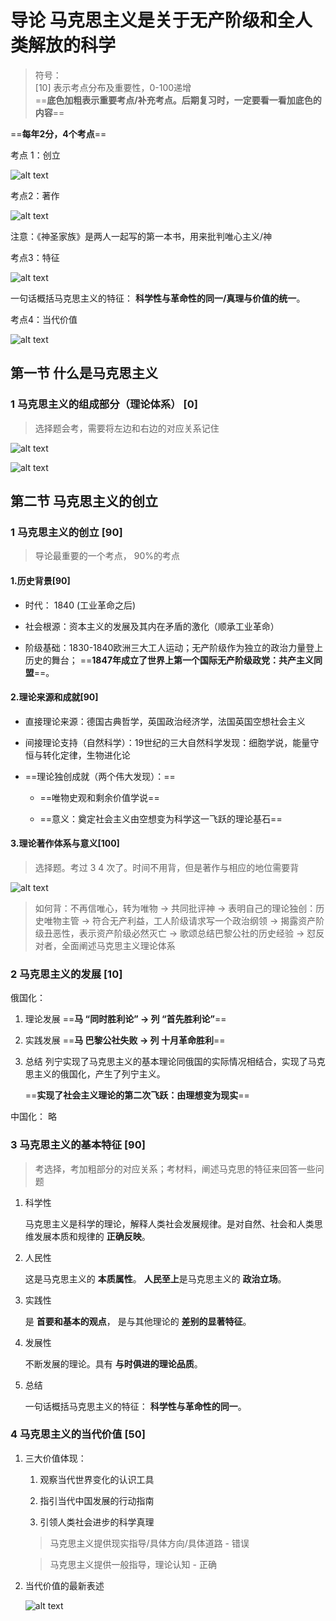 # 导论 马克思主义是关于无产阶级和全人类解放的科学

> 符号：  
> [10] 表示考点分布及重要性，0-100递增  
> ==**底色加粗表示重要考点/补充考点。后期复习时，一定要看一看加底色的内容**==

==**每年2分，4个考点**==

考点 1：创立

![alt text](image-8.png)

考点2：著作

![alt text](image-2.png)

注意：《神圣家族》是两人一起写的第一本书，用来批判唯心主义/神

考点3：特征

![alt text](image-9.png)

一句话概括马克思主义的特征： **科学性与革命性的同一/真理与价值的统一**。

考点4：当代价值

![alt text](image-10.png)


## 第一节 什么是马克思主义

### 1 马克思主义的组成部分（理论体系） [0]

> 选择题会考，需要将左边和右边的对应关系记住

![alt text](image.png)

![alt text](image-1.png)

## 第二节 马克思主义的创立

### 1 马克思主义的创立 [90]

> 导论最重要的一个考点， 90%的考点

#### 1.历史背景[90]

- 时代： 1840 (工业革命之后)

- 社会根源：资本主义的发展及其内在矛盾的激化（顺承工业革命）

- 阶级基础：1830-1840欧洲三大工人运动；无产阶级作为独立的政治力量登上历史的舞台； ==**1847年成立了世界上第一个国际无产阶级政党：共产主义同盟**==。

#### 2.理论来源和成就[90]

- 直接理论来源：德国古典哲学，英国政治经济学，法国英国空想社会主义

- 间接理论支持（自然科学）：19世纪的三大自然科学发现：细胞学说，能量守恒与转化定律，生物进化论

- ==理论独创成就（两个伟大发现）：==

    - ==唯物史观和剩余价值学说==

    - ==意义：奠定社会主义由空想变为科学这一飞跃的理论基石==

#### 3.理论著作体系与意义[100]

> 选择题。考过 3 4 次了。时间不用背，但是著作与相应的地位需要背

![alt text](image-2.png)

> 如何背：不再信唯心，转为唯物 -> 共同批评神 -> 表明自己的理论独创：历史唯物主管 -> 符合无产利益，工人阶级请求写一个政治纲领 -> 揭露资产阶级丑恶性，表示资产阶级必然灭亡 -> 歌颂总结巴黎公社的历史经验 -> 怼反对者，全面阐述马克思主义理论体系

### 2 马克思主义的发展 [10]

俄国化：

1. 理论发展 ==**马 “同时胜利论” -> 列 “首先胜利论”**==

2. 实践发展 ==**马 巴黎公社失败 -> 列 十月革命胜利**==

3. 总结 列宁实现了马克思主义的基本理论同俄国的实际情况相结合，实现了马克思主义的俄国化，产生了列宁主义。

    ==**实现了社会主义理论的第二次飞跃：由理想变为现实**==

中国化： 略

### 3 马克思主义的基本特征 [90]

> 考选择，考加粗部分的对应关系；考材料，阐述马克思的特征来回答一些问题

1. 科学性

    马克思主义是科学的理论，解释人类社会发展规律。是对自然、社会和人类思维发展本质和规律的 **正确反映**。

2. 人民性

    这是马克思主义的 **本质属性**。 **人民至上**是马克思主义的 **政治立场**。

3. 实践性

    是 **首要和基本的观点**， 是与其他理论的 **差别的显著特征**。

4. 发展性

    不断发展的理论。具有 **与时俱进的理论品质**。

5. 总结

    一句话概括马克思主义的特征： **科学性与革命性的同一**。

### 4 马克思主义的当代价值 [50]

1. 三大价值体现：

    1. 观察当代世界变化的认识工具

    2. 指引当代中国发展的行动指南

    3. 引领人类社会进步的科学真理

    > 马克思主义提供现实指导/具体方向/具体道路 - 错误

    > 马克思主义提供一般指导，理论认知 - 正确

2. 当代价值的最新表述

    ![alt text](image-3.png)